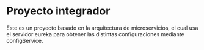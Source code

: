 # Proyecto integrador
Este es un proyecto basado en la arquitectura de microservicios, el cual usa el servidor eureka para obtener las distintas configuraciones mediante configService.  
